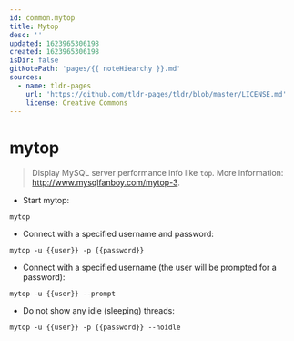 ```yaml
---
id: common.mytop
title: Mytop
desc: ''
updated: 1623965306198
created: 1623965306198
isDir: false
gitNotePath: 'pages/{{ noteHiearchy }}.md'
sources:
  - name: tldr-pages
    url: 'https://github.com/tldr-pages/tldr/blob/master/LICENSE.md'
    license: Creative Commons
---
```

# mytop

> Display MySQL server performance info like `top`.
> More information: <http://www.mysqlfanboy.com/mytop-3>.

- Start mytop:

`mytop`

- Connect with a specified username and password:

`mytop -u {{user}} -p {{password}}`

- Connect with a specified username (the user will be prompted for a password):

`mytop -u {{user}} --prompt`

- Do not show any idle (sleeping) threads:

`mytop -u {{user}} -p {{password}} --noidle`

